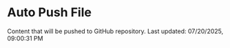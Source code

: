 # Auto Push File

Content that will be pushed to GitHub repository.
Last updated: 07/20/2025, 09:00:31 PM